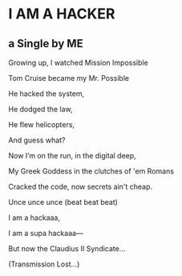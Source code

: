 # I AM A HACKER
## a Single by ME

Growing up, I watched Mission Impossible

Tom Cruise became my Mr. Possible

He hacked the system,

He dodged the law,

He flew helicopters,

And guess what?

Now I’m on the run, in the digital deep,

My Greek Goddess in the clutches of 'em Romans

Cracked the code, now secrets ain't cheap.

Unce unce unce (beat beat beat)

I am a hackaaa,

I am a supa hackaaa—

But now the Claudius II Syndicate...

(Transmission Lost…)
